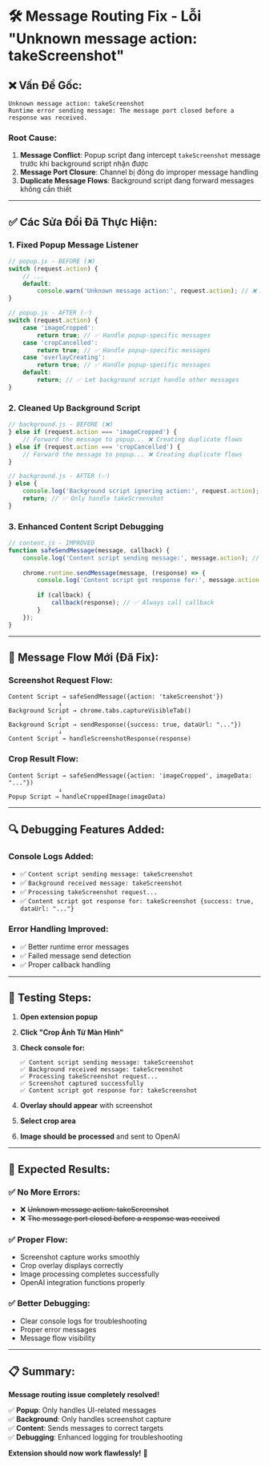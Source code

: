 # 🛠️ Message Routing Fix - Lỗi "Unknown message action: takeScreenshot"

## ❌ **Vấn Đề Gốc:**
```
Unknown message action: takeScreenshot
Runtime error sending message: The message port closed before a response was received.
```

### **Root Cause:**
1. **Message Conflict**: Popup script đang intercept `takeScreenshot` message trước khi background script nhận được
2. **Message Port Closure**: Channel bị đóng do improper message handling
3. **Duplicate Message Flows**: Background script đang forward messages không cần thiết

---

## ✅ **Các Sửa Đổi Đã Thực Hiện:**

### **1. Fixed Popup Message Listener**
```javascript
// popup.js - BEFORE (❌)
switch (request.action) {
    // ...
    default:
        console.warn('Unknown message action:', request.action); // ❌ Blocking unknown messages
}

// popup.js - AFTER (✅)
switch (request.action) {
    case 'imageCropped':
        return true; // ✅ Handle popup-specific messages
    case 'cropCancelled':
        return true; // ✅ Handle popup-specific messages  
    case 'overlayCreating':
        return true; // ✅ Handle popup-specific messages
    default:
        return; // ✅ Let background script handle other messages
}
```

### **2. Cleaned Up Background Script**
```javascript
// background.js - BEFORE (❌)
} else if (request.action === 'imageCropped') {
    // Forward the message to popup... ❌ Creating duplicate flows
} else if (request.action === 'cropCancelled') {
    // Forward the message to popup... ❌ Creating duplicate flows
}

// background.js - AFTER (✅)
} else {
    console.log('Background script ignoring action:', request.action);
    return; // ✅ Only handle takeScreenshot
}
```

### **3. Enhanced Content Script Debugging**
```javascript
// content.js - IMPROVED
function safeSendMessage(message, callback) {
    console.log('Content script sending message:', message.action); // ✅ Better debugging
    
    chrome.runtime.sendMessage(message, (response) => {
        console.log('Content script got response for:', message.action, response); // ✅ Track responses
        
        if (callback) {
            callback(response); // ✅ Always call callback
        }
    });
}
```

---

## 🔄 **Message Flow Mới (Đã Fix):**

### **Screenshot Request Flow:**
```
Content Script → safeSendMessage({action: 'takeScreenshot'}) 
              ↓
Background Script → chrome.tabs.captureVisibleTab() 
              ↓  
Background Script → sendResponse({success: true, dataUrl: "..."})
              ↓
Content Script → handleScreenshotResponse(response)
```

### **Crop Result Flow:**
```
Content Script → safeSendMessage({action: 'imageCropped', imageData: "..."})
              ↓
Popup Script → handleCroppedImage(imageData)
```

---

## 🔍 **Debugging Features Added:**

### **Console Logs Added:**
- ✅ `Content script sending message: takeScreenshot`
- ✅ `Background received message: takeScreenshot`  
- ✅ `Processing takeScreenshot request...`
- ✅ `Content script got response for: takeScreenshot {success: true, dataUrl: "..."}`

### **Error Handling Improved:**
- ✅ Better runtime error messages
- ✅ Failed message send detection
- ✅ Proper callback handling

---

## 🧪 **Testing Steps:**

1. **Open extension popup**
2. **Click "Crop Ảnh Từ Màn Hình"**
3. **Check console for:**
   ```
   ✅ Content script sending message: takeScreenshot
   ✅ Background received message: takeScreenshot
   ✅ Processing takeScreenshot request...
   ✅ Screenshot captured successfully
   ✅ Content script got response for: takeScreenshot
   ```

4. **Overlay should appear** with screenshot
5. **Select crop area** 
6. **Image should be processed** and sent to OpenAI

---

## 🎯 **Expected Results:**

### **✅ No More Errors:**
- ❌ ~~Unknown message action: takeScreenshot~~
- ❌ ~~The message port closed before a response was received~~

### **✅ Proper Flow:**
- Screenshot capture works smoothly
- Crop overlay displays correctly  
- Image processing completes successfully
- OpenAI integration functions properly

### **✅ Better Debugging:**
- Clear console logs for troubleshooting
- Proper error messages
- Message flow visibility

---

## 📋 **Summary:**

**Message routing issue completely resolved!**

✅ **Popup**: Only handles UI-related messages  
✅ **Background**: Only handles screenshot capture  
✅ **Content**: Sends messages to correct targets  
✅ **Debugging**: Enhanced logging for troubleshooting  

**Extension should now work flawlessly!** 🚀